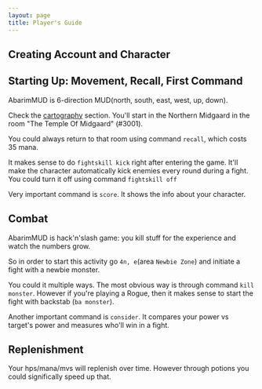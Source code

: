 ```yaml
---
layout: page
title: Player's Guide
---
```


## Creating Account and Character

## Starting Up: Movement, Recall, First Command

AbarimMUD is 6-direction MUD(north, south, east, west, up, down).

Check the [cartography](/cartography.html) section.
You'll start in the Northern Midgaard in the room "The Temple Of Midgaard" (#3001).

You could always return to that room using command `recall`, which costs 35 mana.

It makes sense to do `fightskill kick` right after entering the game.
It'll make the character automatically kick enemies every round during a fight.
You could turn it off using command `fightskill off`

Very important command is `score`. It shows the info about your character.

## Combat

AbarimMUD is hack'n'slash game: you kill stuff for the experience and watch the numbers grow.

So in order to start this activity go `4n, e`(area `Newbie Zone`) and initiate a fight with a newbie monster.

You could it multiple ways. The most obvious way is through command `kill monster`.
However if you're playing a Rogue, then it makes sense to start the fight with backstab (`ba monster`).

Another important command is `consider`. It compares your power vs target's power and measures who'll win in a fight.

## Replenishment

Your hps/mana/mvs will replenish over time. However through potions you could significally speed up that.

